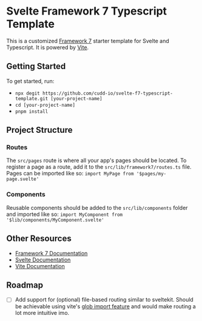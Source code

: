 # Svelte Framework 7 Typescript Template

This is a customized [Framework 7](https://framework7.io/) starter template for Svelte and Typescript. It is powered by [Vite](https://vitejs.dev/).


## Getting Started

To get started, run:
- `npx degit https://github.com/cudd-io/svelte-f7-typescript-template.git [your-project-name]`
- `cd [your-project-name]`
- `pnpm install`

## Project Structure

### Routes

The `src/pages` route is where all your app's pages should be located.
To register a page as a route, add it to the `src/lib/framework7/routes.ts` file.
Pages can be imported like so: `import MyPage from '$pages/my-page.svelte'`

### Components

Reusable components should be added to the `src/lib/components` folder and imported like so: `import MyComponent from '$lib/components/MyComponent.svelte'`


## Other Resources

- [Framework 7 Documentation](https://framework7.io/docs/)
- [Svelte Documentation](https://svelte.dev/docs/)
- [Vite Documentation](https://vitejs.dev/guide/)

## Roadmap

- [ ] Add support for (optional) file-based routing similar to sveltekit.
  Should be achievable using vite's [glob import feature](https://vitejs.dev/guide/features.html#glob-import) and would make routing a lot more intuitive imo.